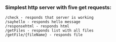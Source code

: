 ### Simplest http server with five get requests:
	/check - responds that server is working
	/sayhello - responds hello message
	/responsehtml - responds html
	/getFiles - responds list with all files
	/getFile/{fileName} - responds file
